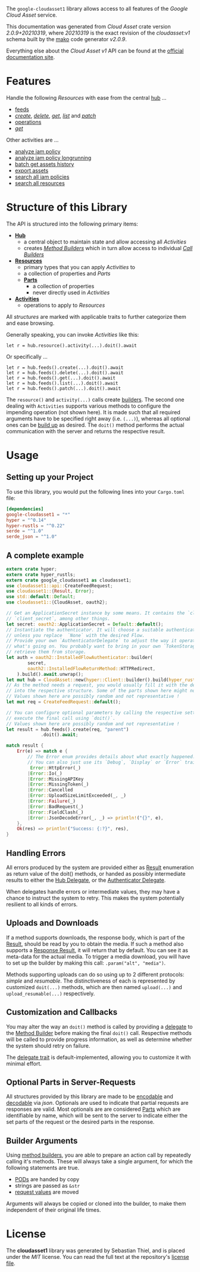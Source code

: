 <!---
DO NOT EDIT !
This file was generated automatically from 'src/mako/api/README.md.mako'
DO NOT EDIT !
-->
The `google-cloudasset1` library allows access to all features of the *Google Cloud Asset* service.

This documentation was generated from *Cloud Asset* crate version *2.0.9+20210319*, where *20210319* is the exact revision of the *cloudasset:v1* schema built by the [mako](http://www.makotemplates.org/) code generator *v2.0.9*.

Everything else about the *Cloud Asset* *v1* API can be found at the
[official documentation site](https://cloud.google.com/asset-inventory/docs/quickstart).
# Features

Handle the following *Resources* with ease from the central [hub](https://docs.rs/google-cloudasset1/2.0.9+20210319/google_cloudasset1/CloudAsset) ... 

* [feeds](https://docs.rs/google-cloudasset1/2.0.9+20210319/google_cloudasset1/api::Feed)
 * [*create*](https://docs.rs/google-cloudasset1/2.0.9+20210319/google_cloudasset1/api::FeedCreateCall), [*delete*](https://docs.rs/google-cloudasset1/2.0.9+20210319/google_cloudasset1/api::FeedDeleteCall), [*get*](https://docs.rs/google-cloudasset1/2.0.9+20210319/google_cloudasset1/api::FeedGetCall), [*list*](https://docs.rs/google-cloudasset1/2.0.9+20210319/google_cloudasset1/api::FeedListCall) and [*patch*](https://docs.rs/google-cloudasset1/2.0.9+20210319/google_cloudasset1/api::FeedPatchCall)
* [operations](https://docs.rs/google-cloudasset1/2.0.9+20210319/google_cloudasset1/api::Operation)
 * [*get*](https://docs.rs/google-cloudasset1/2.0.9+20210319/google_cloudasset1/api::OperationGetCall)

Other activities are ...

* [analyze iam policy](https://docs.rs/google-cloudasset1/2.0.9+20210319/google_cloudasset1/api::MethodAnalyzeIamPolicyCall)
* [analyze iam policy longrunning](https://docs.rs/google-cloudasset1/2.0.9+20210319/google_cloudasset1/api::MethodAnalyzeIamPolicyLongrunningCall)
* [batch get assets history](https://docs.rs/google-cloudasset1/2.0.9+20210319/google_cloudasset1/api::MethodBatchGetAssetsHistoryCall)
* [export assets](https://docs.rs/google-cloudasset1/2.0.9+20210319/google_cloudasset1/api::MethodExportAssetCall)
* [search all iam policies](https://docs.rs/google-cloudasset1/2.0.9+20210319/google_cloudasset1/api::MethodSearchAllIamPolicyCall)
* [search all resources](https://docs.rs/google-cloudasset1/2.0.9+20210319/google_cloudasset1/api::MethodSearchAllResourceCall)



# Structure of this Library

The API is structured into the following primary items:

* **[Hub](https://docs.rs/google-cloudasset1/2.0.9+20210319/google_cloudasset1/CloudAsset)**
    * a central object to maintain state and allow accessing all *Activities*
    * creates [*Method Builders*](https://docs.rs/google-cloudasset1/2.0.9+20210319/google_cloudasset1/client::MethodsBuilder) which in turn
      allow access to individual [*Call Builders*](https://docs.rs/google-cloudasset1/2.0.9+20210319/google_cloudasset1/client::CallBuilder)
* **[Resources](https://docs.rs/google-cloudasset1/2.0.9+20210319/google_cloudasset1/client::Resource)**
    * primary types that you can apply *Activities* to
    * a collection of properties and *Parts*
    * **[Parts](https://docs.rs/google-cloudasset1/2.0.9+20210319/google_cloudasset1/client::Part)**
        * a collection of properties
        * never directly used in *Activities*
* **[Activities](https://docs.rs/google-cloudasset1/2.0.9+20210319/google_cloudasset1/client::CallBuilder)**
    * operations to apply to *Resources*

All *structures* are marked with applicable traits to further categorize them and ease browsing.

Generally speaking, you can invoke *Activities* like this:

```Rust,ignore
let r = hub.resource().activity(...).doit().await
```

Or specifically ...

```ignore
let r = hub.feeds().create(...).doit().await
let r = hub.feeds().delete(...).doit().await
let r = hub.feeds().get(...).doit().await
let r = hub.feeds().list(...).doit().await
let r = hub.feeds().patch(...).doit().await
```

The `resource()` and `activity(...)` calls create [builders][builder-pattern]. The second one dealing with `Activities` 
supports various methods to configure the impending operation (not shown here). It is made such that all required arguments have to be 
specified right away (i.e. `(...)`), whereas all optional ones can be [build up][builder-pattern] as desired.
The `doit()` method performs the actual communication with the server and returns the respective result.

# Usage

## Setting up your Project

To use this library, you would put the following lines into your `Cargo.toml` file:

```toml
[dependencies]
google-cloudasset1 = "*"
hyper = "^0.14"
hyper-rustls = "^0.22"
serde = "^1.0"
serde_json = "^1.0"
```

## A complete example

```Rust
extern crate hyper;
extern crate hyper_rustls;
extern crate google_cloudasset1 as cloudasset1;
use cloudasset1::api::CreateFeedRequest;
use cloudasset1::{Result, Error};
use std::default::Default;
use cloudasset1::{CloudAsset, oauth2};

// Get an ApplicationSecret instance by some means. It contains the `client_id` and 
// `client_secret`, among other things.
let secret: oauth2::ApplicationSecret = Default::default();
// Instantiate the authenticator. It will choose a suitable authentication flow for you, 
// unless you replace  `None` with the desired Flow.
// Provide your own `AuthenticatorDelegate` to adjust the way it operates and get feedback about 
// what's going on. You probably want to bring in your own `TokenStorage` to persist tokens and
// retrieve them from storage.
let auth = oauth2::InstalledFlowAuthenticator::builder(
        secret,
        oauth2::InstalledFlowReturnMethod::HTTPRedirect,
    ).build().await.unwrap();
let mut hub = CloudAsset::new(hyper::Client::builder().build(hyper_rustls::HttpsConnector::with_native_roots()), auth);
// As the method needs a request, you would usually fill it with the desired information
// into the respective structure. Some of the parts shown here might not be applicable !
// Values shown here are possibly random and not representative !
let mut req = CreateFeedRequest::default();

// You can configure optional parameters by calling the respective setters at will, and
// execute the final call using `doit()`.
// Values shown here are possibly random and not representative !
let result = hub.feeds().create(req, "parent")
             .doit().await;

match result {
    Err(e) => match e {
        // The Error enum provides details about what exactly happened.
        // You can also just use its `Debug`, `Display` or `Error` traits
         Error::HttpError(_)
        |Error::Io(_)
        |Error::MissingAPIKey
        |Error::MissingToken(_)
        |Error::Cancelled
        |Error::UploadSizeLimitExceeded(_, _)
        |Error::Failure(_)
        |Error::BadRequest(_)
        |Error::FieldClash(_)
        |Error::JsonDecodeError(_, _) => println!("{}", e),
    },
    Ok(res) => println!("Success: {:?}", res),
}

```
## Handling Errors

All errors produced by the system are provided either as [Result](https://docs.rs/google-cloudasset1/2.0.9+20210319/google_cloudasset1/client::Result) enumeration as return value of
the doit() methods, or handed as possibly intermediate results to either the 
[Hub Delegate](https://docs.rs/google-cloudasset1/2.0.9+20210319/google_cloudasset1/client::Delegate), or the [Authenticator Delegate](https://docs.rs/yup-oauth2/*/yup_oauth2/trait.AuthenticatorDelegate.html).

When delegates handle errors or intermediate values, they may have a chance to instruct the system to retry. This 
makes the system potentially resilient to all kinds of errors.

## Uploads and Downloads
If a method supports downloads, the response body, which is part of the [Result](https://docs.rs/google-cloudasset1/2.0.9+20210319/google_cloudasset1/client::Result), should be
read by you to obtain the media.
If such a method also supports a [Response Result](https://docs.rs/google-cloudasset1/2.0.9+20210319/google_cloudasset1/client::ResponseResult), it will return that by default.
You can see it as meta-data for the actual media. To trigger a media download, you will have to set up the builder by making
this call: `.param("alt", "media")`.

Methods supporting uploads can do so using up to 2 different protocols: 
*simple* and *resumable*. The distinctiveness of each is represented by customized 
`doit(...)` methods, which are then named `upload(...)` and `upload_resumable(...)` respectively.

## Customization and Callbacks

You may alter the way an `doit()` method is called by providing a [delegate](https://docs.rs/google-cloudasset1/2.0.9+20210319/google_cloudasset1/client::Delegate) to the 
[Method Builder](https://docs.rs/google-cloudasset1/2.0.9+20210319/google_cloudasset1/client::CallBuilder) before making the final `doit()` call. 
Respective methods will be called to provide progress information, as well as determine whether the system should 
retry on failure.

The [delegate trait](https://docs.rs/google-cloudasset1/2.0.9+20210319/google_cloudasset1/client::Delegate) is default-implemented, allowing you to customize it with minimal effort.

## Optional Parts in Server-Requests

All structures provided by this library are made to be [encodable](https://docs.rs/google-cloudasset1/2.0.9+20210319/google_cloudasset1/client::RequestValue) and 
[decodable](https://docs.rs/google-cloudasset1/2.0.9+20210319/google_cloudasset1/client::ResponseResult) via *json*. Optionals are used to indicate that partial requests are responses 
are valid.
Most optionals are are considered [Parts](https://docs.rs/google-cloudasset1/2.0.9+20210319/google_cloudasset1/client::Part) which are identifiable by name, which will be sent to 
the server to indicate either the set parts of the request or the desired parts in the response.

## Builder Arguments

Using [method builders](https://docs.rs/google-cloudasset1/2.0.9+20210319/google_cloudasset1/client::CallBuilder), you are able to prepare an action call by repeatedly calling it's methods.
These will always take a single argument, for which the following statements are true.

* [PODs][wiki-pod] are handed by copy
* strings are passed as `&str`
* [request values](https://docs.rs/google-cloudasset1/2.0.9+20210319/google_cloudasset1/client::RequestValue) are moved

Arguments will always be copied or cloned into the builder, to make them independent of their original life times.

[wiki-pod]: http://en.wikipedia.org/wiki/Plain_old_data_structure
[builder-pattern]: http://en.wikipedia.org/wiki/Builder_pattern
[google-go-api]: https://github.com/google/google-api-go-client

# License
The **cloudasset1** library was generated by Sebastian Thiel, and is placed 
under the *MIT* license.
You can read the full text at the repository's [license file][repo-license].

[repo-license]: https://github.com/Byron/google-apis-rsblob/main/LICENSE.md
